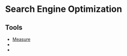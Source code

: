 # Search Engine Optimization

## Tools

- [Measure](https://web.dev/measure/)
- [](https://seositecheckup.com/)
- [](https://gtmetrix.com/)
